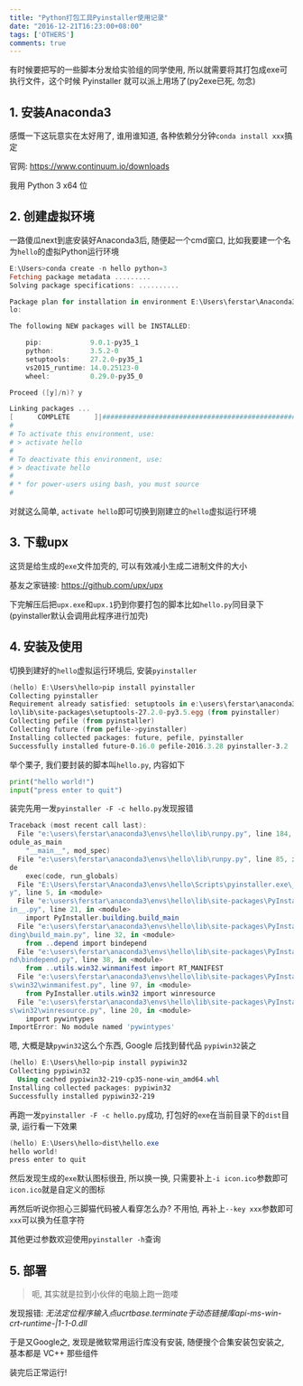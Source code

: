 ```yaml
---
title: "Python打包工具Pyinstaller使用记录"
date: "2016-12-21T16:23:00+08:00"
tags: ['OTHERS']
comments: true
---
```



有时候要把写的一些脚本分发给实验组的同学使用, 所以就需要将其打包成exe可执行文件，这个时候 Pyinstaller 就可以派上用场了(py2exe已死, 勿念)

## 1. 安装Anaconda3 

感慨一下这玩意实在太好用了, 谁用谁知道, 各种依赖分分钟`conda install xxx`搞定

官网: <https://www.continuum.io/downloads>

我用 Python 3 x64 位

## 2. 创建虚拟环境

一路傻瓜next到底安装好Anaconda3后, 随便起一个cmd窗口, 比如我要建一个名为`hello`的虚拟Python运行环境

```powershell
E:\Users>conda create -n hello python=3
Fetching package metadata .........
Solving package specifications: ..........

Package plan for installation in environment E:\Users\ferstar\Anaconda3\envs\hel
lo:

The following NEW packages will be INSTALLED:

    pip:            9.0.1-py35_1
    python:         3.5.2-0
    setuptools:     27.2.0-py35_1
    vs2015_runtime: 14.0.25123-0
    wheel:          0.29.0-py35_0

Proceed ([y]/n)? y

Linking packages ...
[      COMPLETE      ]|##################################################| 100%
#
# To activate this environment, use:
# > activate hello
#
# To deactivate this environment, use:
# > deactivate hello
#
# * for power-users using bash, you must source
#
```

对就这么简单, `activate hello`即可切换到刚建立的`hello`虚拟运行环境 

## 3. 下载upx

这货是给生成的`exe`文件加壳的, 可以有效减小生成二进制文件的大小

基友之家链接: <https://github.com/upx/upx>

下完解压后把`upx.exe`和`upx.1`扔到你要打包的脚本比如`hello.py`同目录下(pyinstaller默认会调用此程序进行加壳)

## 4. 安装及使用

切换到建好的`hello`虚拟运行环境后, 安装`pyinstaller`

```powershell
(hello) E:\Users\hello>pip install pyinstaller
Collecting pyinstaller
Requirement already satisfied: setuptools in e:\users\ferstar\anaconda3\envs\hel
lo\lib\site-packages\setuptools-27.2.0-py3.5.egg (from pyinstaller)
Collecting pefile (from pyinstaller)
Collecting future (from pefile->pyinstaller)
Installing collected packages: future, pefile, pyinstaller
Successfully installed future-0.16.0 pefile-2016.3.28 pyinstaller-3.2
```

举个栗子, 我们要封装的脚本叫`hello.py`, 内容如下

```python
print("hello world!")
input("press enter to quit")
```

装完先用一发`pyinstaller -F -c hello.py`发现报错

```powershell
Traceback (most recent call last):
  File "e:\users\ferstar\anaconda3\envs\hello\lib\runpy.py", line 184, in _run_m
odule_as_main
    "__main__", mod_spec)
  File "e:\users\ferstar\anaconda3\envs\hello\lib\runpy.py", line 85, in _run_co
de
    exec(code, run_globals)
  File "E:\Users\ferstar\Anaconda3\envs\hello\Scripts\pyinstaller.exe\__main__.p
y", line 5, in <module>
  File "e:\users\ferstar\anaconda3\envs\hello\lib\site-packages\PyInstaller\__ma
in__.py", line 21, in <module>
    import PyInstaller.building.build_main
  File "e:\users\ferstar\anaconda3\envs\hello\lib\site-packages\PyInstaller\buil
ding\build_main.py", line 32, in <module>
    from ..depend import bindepend
  File "e:\users\ferstar\anaconda3\envs\hello\lib\site-packages\PyInstaller\depe
nd\bindepend.py", line 38, in <module>
    from ..utils.win32.winmanifest import RT_MANIFEST
  File "e:\users\ferstar\anaconda3\envs\hello\lib\site-packages\PyInstaller\util
s\win32\winmanifest.py", line 97, in <module>
    from PyInstaller.utils.win32 import winresource
  File "e:\users\ferstar\anaconda3\envs\hello\lib\site-packages\PyInstaller\util
s\win32\winresource.py", line 20, in <module>
    import pywintypes
ImportError: No module named 'pywintypes'
```

嗯, 大概是缺`pywin32`这么个东西, Google 后找到替代品 `pypiwin32`装之

```powershell
(hello) E:\Users\hello>pip install pypiwin32
Collecting pypiwin32
  Using cached pypiwin32-219-cp35-none-win_amd64.whl
Installing collected packages: pypiwin32
Successfully installed pypiwin32-219
```

再跑一发`pyinstaller -F -c hello.py`成功, 打包好的`exe`在当前目录下的`dist`目录, 运行看一下效果

```powershell
(hello) E:\Users\hello>dist\hello.exe
hello world!
press enter to quit
```

然后发现生成的`exe`默认图标很丑, 所以换一换, 只需要补上`-i icon.ico`参数即可`icon.ico`就是自定义的图标

再然后听说你担心三脚猫代码被人看穿怎么办? 不用怕, 再补上`--key xxx`参数即可`xxx`可以换为任意字符

其他更过参数欢迎使用`pyinstaller -h`查询

## 5. 部署

> 呃, 其实就是拉到小伙伴的电脑上跑一跑喽

发现报错:
*无法定位程序输入点ucrtbase.terminate于动态链接库api-ms-win-crt-runtime-|1-1-0.dll*

于是又Google之, 发现是微软常用运行库没有安装, 随便搜个合集安装包安装之, 基本都是 VC++ 那些组件

装完后正常运行!
